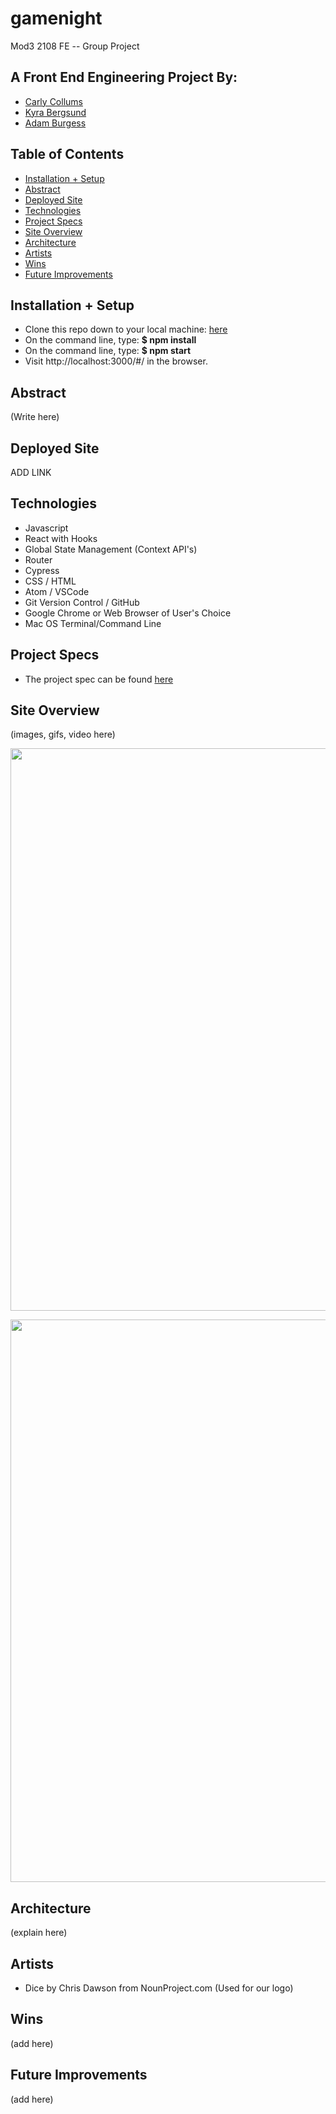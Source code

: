 # gamenight

Mod3 2108 FE -- Group Project 

## A Front End Engineering Project By:

  - [Carly Collums](https://github.com/ccollums)
  - [Kyra Bergsund](https://github.com/kbergsund)
  - [Adam Burgess](https://github.com/aburg15)

## Table of Contents
  - [Installation + Setup](#set-up)
  - [Abstract](#abstract)
  - [Deployed Site](#deployed-site)  
  - [Technologies](#technologies)
  - [Project Specs](#project-specs)
  - [Site Overview](#site-overview)
  - [Architecture](#architecture)
  - [Artists](#artists)
  - [Wins](#wins)
  - [Future Improvements](#future-improvements)

## Installation + Setup

   - Clone this repo down to your local machine: [here](https://github.com/ccollums/gamenight)
   - On the command line, type: **$ npm install**
   - On the command line, type: **$ npm start**
   - Visit http://localhost:3000/#/ in the browser.

## Abstract

(Write here)

## Deployed Site 

ADD LINK 

## Technologies
  - Javascript
  - React with Hooks
  - Global State Management (Context API's)
  - Router
  - Cypress
  - CSS / HTML
  - Atom / VSCode
  - Git Version Control / GitHub
  - Google Chrome or Web Browser of User's Choice
  - Mac OS Terminal/Command Line

   
## Project Specs
   - The project spec can be found [here](https://frontend.turing.edu/projects/module-3/stretch.html)
 
## Site Overview  

(images, gifs, video here)

<p align="center">
<img src="" width="900" align="center">
</p>

<p align="center">
<img width="900" alt="" src="">
</p>


## Architecture
  (explain here)


## Artists

- Dice by Chris Dawson from NounProject.com (Used for our logo)

## Wins

(add here)
  

## Future Improvements

(add here)
  
